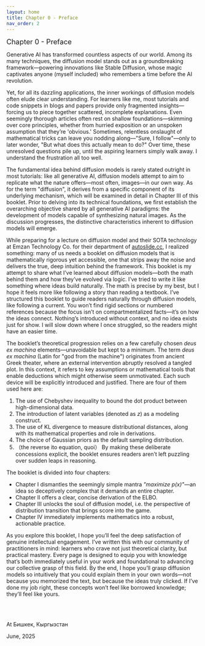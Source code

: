 ```yaml
---
layout: home
title: Chapter 0 - Preface
nav_order: 2
---
```



<div style="text-align: left; font-size: 1.3em;">
Chapter 0 - Preface
</div>

Generative AI has transformed countless aspects of our world. 
Among its many techniques, the diffusion model stands out as a groundbreaking framework—powering innovations like Stable Diffusion, whose magic captivates anyone (myself included) who remembers a time before the AI revolution.


Yet, for all its dazzling applications, the inner workings of diffusion models often elude clear understanding. 
For learners like me, most tutorials and code snippets in blogs and papers provide only fragmented insights—forcing us to piece together scattered, incomplete explanations. 
Even seemingly thorough articles often rest on shallow foundations—skimming over core principles, whether from hurried exposition or an unspoken assumption that they’re 'obvious.'
Sometimes, relentless onslaught of mathematical tricks can leave you nodding along—"Sure, I follow"—only to later wonder, "But what does this actually mean to do?" 
Over time, these unresolved questions pile up, until the aspiring learners simply walk away.
I understand the frustration all too well.


The fundamental idea behind diffusion models is rarely stated outright in most tutorials: like all generative AI, diffusion models attempt to aim to replicate what the nature offers—most often, images—in our own way.
As for the term "diffusion", it derives from a specific component of its underlying mechanism, which will be examined in detail in Chapter III of this booklet.
Prior to delving into its technical foundations, we first establish the overarching objective shared by all generative AI paradigms: the development of models capable of synthesizing natural images. 
As the discussion progresses, the distinctive characteristics inherent to diffusion models will emerge.


While preparing for a lecture on diffusion model and their SOTA technology at Emzan Technology Co. for their department of [autoslide.cc](https://autoslide.cc/),  I realized something: many of us needs a booklet on diffusion models that is mathematically rigorous yet accessible, one that strips away the noise and delivers the true, deep intuition behind the framework.
This booklet is my attempt to share what I’ve learned about diffusion models—both the math behind them and how they’ve evolved via logic.
I’ve tried to write it like something where ideas build naturally. 
The math is precise by my best, but I hope it feels more like following a story than reading a textbook.
I’ve structured this booklet to guide readers naturally through diffusion models, like following a current. 
You won’t find rigid sections or numbered references because the focus isn’t on compartmentalized facts—it’s on how the ideas connect. 
Nothing’s introduced without context, and no idea exists just for show.
I will slow down where I once struggled, so the readers might have an easier time.


The booklet’s theoretical progression relies on a few carefully chosen _deus ex machina_ elements—unavoidable but kept to a minimum.
The term _deus ex machina_ (Latin for "god from the machine") originates from ancient Greek theater, where an external intervention abruptly resolved a tangled plot. 
In this context, it refers to key assumptions or mathematical tools that enable deductions which might otherwise seem unmotivated.
Each such device will be explicitly introduced and justified. 
There are  four of them used here are:
1. The use of Chebyshev inequality to bound the dot product between high-dimensional data.
2. The introduction of latent variables (denoted as *z*) as a modeling construct.
3. The use of KL divergence to measure distributional distances, along with its mathematical properties and role in derivations.
4. The choice of Gaussian priors as the default sampling distribution.
5. （the reverse ito equation, quoi）
By making these deliberate concessions explicit, the booklet ensures readers aren’t left puzzling over sudden leaps in reasoning.


The booklet is divided into four chapters:
- Chapter I dismantles the seemingly simple mantra _"maximize p(x)"_—an idea so deceptively complex that it demands an entire chapter.
- Chapter II offers a clear, concise derivation of the ELBO.
- Chapter III unlocks the soul of diffusion model, i.e. the perspective of distribution transition that brings score into the game.
- Chapter IV immediately implements mathematics into a robust, actionable practice.


As you explore this booklet, I hope you’ll feel the deep satisfaction of genuine intellectual engagement. 
I’ve written this with our community of practitioners in mind: learners who crave not just theoretical clarity, but practical mastery. 
Every page is designed to equip you with knowledge that’s both immediately useful in your work and foundational to advancing our collective grasp of this field.
By the end, I hope you’ll grasp diffusion models so intuitively that you could explain them in your own words—not because you memorized the text, but because the ideas truly clicked. 
If I’ve done my job right, these concepts won’t feel like borrowed knowledge; they’ll feel like yours.

<br><br>

At Бишкек, Кыргызстан

June, 2025

